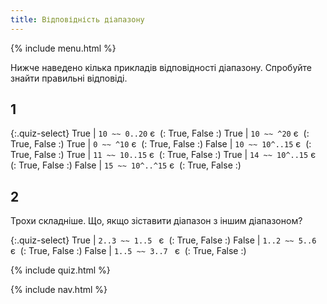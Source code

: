 ```yaml
---
title: Відповідність діапазону
---
```


{% include menu.html %}

Нижче наведено кілька прикладів відповідності діапазону. Спробуйте знайти правильні відповіді.

## 1

{:.quiz-select}
True | `10 ~~ 0..20` є&nbsp; (: True, False :)
True | `10 ~~ ^20` є&nbsp; (: True, False :)
True | `0 ~~ ^10` є&nbsp; (: True, False :)
False | `10 ~~ 10^..15` є&nbsp; (: True, False :)
True | `11 ~~ 10..15` є&nbsp; (: True, False :)
True | `14 ~~ 10^..15` є&nbsp; (: True, False :)
False | `15 ~~ 10^..^15` є&nbsp; (: True, False :)

## 2

Трохи складніше. Що, якщо зіставити діапазон з іншим діапазоном?

{:.quiz-select}
True | `2..3 ~~ 1..5 ` є&nbsp; (: True, False :)
False | `1..2 ~~ 5..6 ` є&nbsp; (: True, False :)
False | `1..5 ~~ 3..7 ` є&nbsp; (: True, False :)

{% include quiz.html %}

{% include nav.html %}